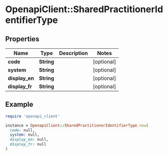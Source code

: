 # OpenapiClient::SharedPractitionerIdentifierType

## Properties

| Name | Type | Description | Notes |
| ---- | ---- | ----------- | ----- |
| **code** | **String** |  | [optional] |
| **system** | **String** |  | [optional] |
| **display_en** | **String** |  | [optional] |
| **display_fr** | **String** |  | [optional] |

## Example

```ruby
require 'openapi_client'

instance = OpenapiClient::SharedPractitionerIdentifierType.new(
  code: null,
  system: null,
  display_en: null,
  display_fr: null
)
```

